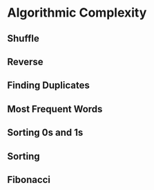 # Algorithmic Complexity

## Shuffle

## Reverse

## Finding Duplicates

## Most Frequent Words

## Sorting 0s and 1s

## Sorting

## Fibonacci
